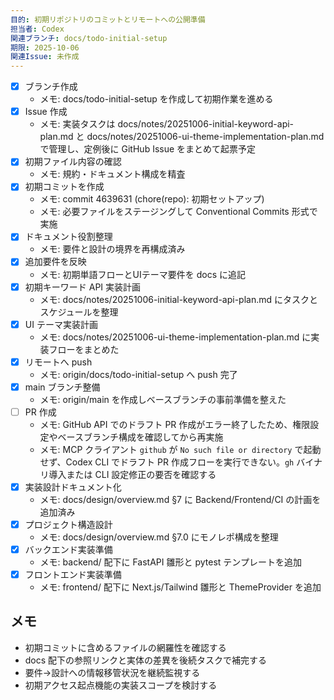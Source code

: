 ```yaml
---
目的: 初期リポジトリのコミットとリモートへの公開準備
担当者: Codex
関連ブランチ: docs/todo-initial-setup
期限: 2025-10-06
関連Issue: 未作成
---
```


- [x] ブランチ作成
  - メモ: docs/todo-initial-setup を作成して初期作業を進める
- [x] Issue 作成
  - メモ: 実装タスクは docs/notes/20251006-initial-keyword-api-plan.md と docs/notes/20251006-ui-theme-implementation-plan.md で管理し、定例後に GitHub Issue をまとめて起票予定
- [x] 初期ファイル内容の確認
  - メモ: 規約・ドキュメント構成を精査
- [x] 初期コミットを作成
  - メモ: commit 4639631 (chore(repo): 初期セットアップ)
  - メモ: 必要ファイルをステージングして Conventional Commits 形式で実施
- [x] ドキュメント役割整理
  - メモ: 要件と設計の境界を再構成済み
- [x] 追加要件を反映
  - メモ: 初期単語フローとUIテーマ要件を docs に追記
- [x] 初期キーワード API 実装計画
  - メモ: docs/notes/20251006-initial-keyword-api-plan.md にタスクとスケジュールを整理
- [x] UI テーマ実装計画
  - メモ: docs/notes/20251006-ui-theme-implementation-plan.md に実装フローをまとめた
- [x] リモートへ push
  - メモ: origin/docs/todo-initial-setup へ push 完了
- [x] main ブランチ整備
  - メモ: origin/main を作成しベースブランチの事前準備を整えた
- [ ] PR 作成
  - メモ: GitHub API でのドラフト PR 作成がエラー終了したため、権限設定やベースブランチ構成を確認してから再実施
  - メモ: MCP クライアント `github` が `No such file or directory` で起動せず、Codex CLI でドラフト PR 作成フローを実行できない。`gh` バイナリ導入または CLI 設定修正の要否を確認する
- [x] 実装設計ドキュメント化
  - メモ: docs/design/overview.md §7 に Backend/Frontend/CI の計画を追加済み
- [x] プロジェクト構造設計
  - メモ: docs/design/overview.md §7.0 にモノレポ構成を整理
- [x] バックエンド実装準備
  - メモ: backend/ 配下に FastAPI 雛形と pytest テンプレートを追加
- [x] フロントエンド実装準備
  - メモ: frontend/ 配下に Next.js/Tailwind 雛形と ThemeProvider を追加

## メモ
- 初期コミットに含めるファイルの網羅性を確認する
- docs 配下の参照リンクと実体の差異を後続タスクで補完する
- 要件→設計への情報移管状況を継続監視する
- 初期アクセス起点機能の実装スコープを検討する
